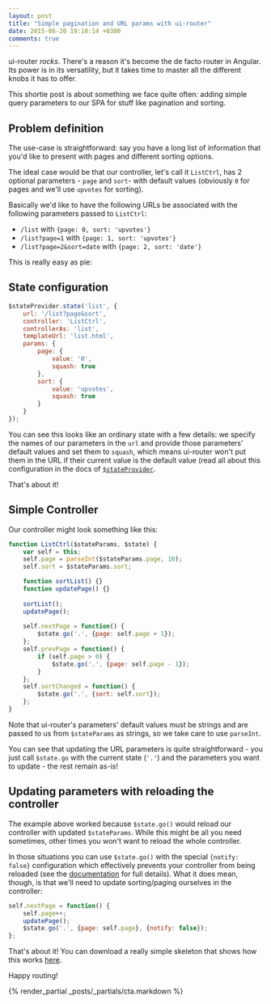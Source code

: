 ```yaml
---
layout: post
title: "Simple pagination and URL params with ui-router"
date: 2015-06-20 19:10:14 +0300
comments: true
---
```


ui-router *rocks*. There's a reason it's become the de facto router in Angular. Its power is in its versatility, but it takes time to master all the different knobs it has to offer.

This shortie post is about something we face quite often: adding simple query parameters to our SPA for stuff like pagination and sorting.

## Problem definition

The use-case is straightforward: say you have a long list of information that you'd like to present with pages and different sorting options.

The ideal case would be that our controller, let's call it `ListCtrl`, has 2 optional parameters - `page` and `sort`- with default values (obviously `0` for pages and we'll use `upvotes` for sorting).

Basically we'd like to have the following URLs be associated with the following parameters passed to `ListCtrl`:

- `/list` with `{page: 0, sort: 'upvotes'}`
- `/list?page=1` with `{page: 1, sort: 'upvotes'}`
- `/list?page=2&sort=date` with `{page: 2, sort: 'date'}`

This is really easy as pie:

## State configuration

```javascript
$stateProvider.state('list', {
    url: '/list?page&sort',
    controller: 'ListCtrl',
    controllerAs: 'list',
    templateUrl: 'list.html',
    params: {
        page: {
            value: '0',
            squash: true
        },
        sort: {
            value: 'upvotes',
            squash: true
        }
    }
});
```

You can see this looks like an ordinary state with a few details: we specify the names of our parameters in the `url` and provide those parameters' default values and set them to `squash`, which means ui-router won't put them in the URL if their current value is the default value (read all about this configuration in the docs of [`$stateProvider`](http://angular-ui.github.io/ui-router/site/#/api/ui.router.state.$stateProvider).

That's about it!

## Simple Controller

Our controller might look something like this:

```javascript
function ListCtrl($stateParams, $state) {
    var self = this;
    self.page = parseInt($stateParams.page, 10);
    self.sort = $stateParams.sort;

    function sortList() {}
    function updatePage() {}
    
    sortList();
    updatePage();
    
    self.nextPage = function() {
        $state.go('.', {page: self.page + 1});
    };
    self.prevPage = function() {
        if (self.page > 0) {
            $state.go('.', {page: self.page - 1});
        }
    };
    self.sortChanged = function() {
        $state.go('.', {sort: self.sort});
    };
}
```

Note that ui-router's parameters' default values must be strings and are passed to us from `$stateParams` as strings, so we take care to use `parseInt`.

You can see that updating the URL parameters is quite straightforward - you just call `$state.go` with the current state (`'.'`) and the parameters you want to update - the rest remain as-is!

## Updating parameters with reloading the controller

The example above worked because `$state.go()` would reload our controller with updated `$stateParams`. While this might be all you need sometimes, other times you won't want to reload the whole controller.

In those situations you can use `$state.go()` with the special `{notify: false}` configuration which effectively prevents your controller from being reloaded (see the [documentation](http://angular-ui.github.io/ui-router/site/#/api/ui.router.state.$state) for full details). What it does mean, though, is that we'll need to update sorting/paging ourselves in the controller:

```javascript
self.nextPage = function() {
    self.page++;
    updatePage();
    $state.go('.', {page: self.page}, {notify: false});
};
```

That's about it! You can download a really simple skeleton that shows how this works [here](https://gist.github.com/abyx/f5ef04d807dc15617331).

Happy routing!

{% render_partial _posts/_partials/cta.markdown %}
